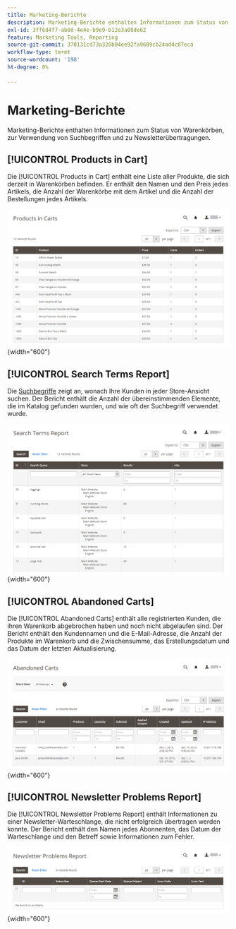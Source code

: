 ```yaml
---
title: Marketing-Berichte
description: Marketing-Berichte enthalten Informationen zum Status von Warenkörben, zur Verwendung von Suchbegriffen und zu Newsletterübertragungen.
exl-id: 3ff6d4f7-ab8d-4e4e-b9e9-b12e3a08de62
feature: Marketing Tools, Reporting
source-git-commit: 370131cd73a320b04ee92fa9609cb24ad4c07eca
workflow-type: tm+mt
source-wordcount: '198'
ht-degree: 0%

---
```


# Marketing-Berichte

Marketing-Berichte enthalten Informationen zum Status von Warenkörben, zur Verwendung von Suchbegriffen und zu Newsletterübertragungen.

## [!UICONTROL Products in Cart]

Die [!UICONTROL Products in Cart] enthält eine Liste aller Produkte, die sich derzeit in Warenkörben befinden. Er enthält den Namen und den Preis jedes Artikels, die Anzahl der Warenkörbe mit dem Artikel und die Anzahl der Bestellungen jedes Artikels.

![Bericht &quot;Produkte im Warenkorb&quot;](./assets/products-in-cart.png){width="600"}

## [!UICONTROL Search Terms Report]

Die [Suchbegriffe](../catalog/search-terms.md#search-terms-report) zeigt an, wonach Ihre Kunden in jeder Store-Ansicht suchen. Der Bericht enthält die Anzahl der übereinstimmenden Elemente, die im Katalog gefunden wurden, und wie oft der Suchbegriff verwendet wurde.

![Suchbegriffbericht](./assets/search-terms.png){width="600"}

## [!UICONTROL Abandoned Carts]

Die [!UICONTROL Abandoned Carts] enthält alle registrierten Kunden, die ihren Warenkorb abgebrochen haben und noch nicht abgelaufen sind. Der Bericht enthält den Kundennamen und die E-Mail-Adresse, die Anzahl der Produkte im Warenkorb und die Zwischensumme, das Erstellungsdatum und das Datum der letzten Aktualisierung.

![Bericht &quot;Warenkorb abgebrochen&quot;](./assets/abandoned-carts.png){width="600"}

## [!UICONTROL Newsletter Problems Report]

Die [!UICONTROL Newsletter Problems Report] enthält Informationen zu einer Newsletter-Warteschlange, die nicht erfolgreich übertragen werden konnte. Der Bericht enthält den Namen jedes Abonnenten, das Datum der Warteschlange und den Betreff sowie Informationen zum Fehler.

![Bericht zu Problemen mit Newslettern](./assets/newsletter-problems.png){width="600"}

